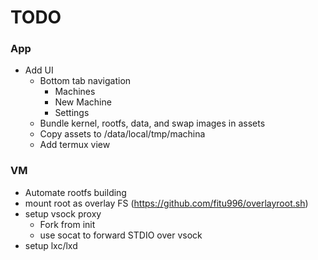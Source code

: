 # TODO

### App
- Add UI
  - Bottom tab navigation
    - Machines
    - New Machine
    - Settings
  - Bundle kernel, rootfs, data, and swap images in assets
  - Copy assets to /data/local/tmp/machina
  - Add termux view

### VM
- Automate rootfs building
- mount root as overlay FS (https://github.com/fitu996/overlayroot.sh)
- setup vsock proxy
  - Fork from init
  - use socat to forward STDIO over vsock
- setup lxc/lxd